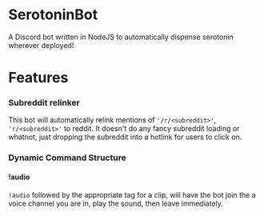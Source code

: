 # SerotoninBot
A Discord bot written in NodeJS to automatically dispense serotonin wherever deployed!

# Features
### Subreddit relinker
This bot will automatically relink mentions of `'/r/<subreddit>'`, `'r/<subreddit>'` to reddit. It doesn't do any fancy subreddit loading or whatnot, just dropping the subreddit into a hotlink for users to click on.

### Dynamic Command Structure
#### !audio
`!audio` followed by the appropriate tag for a clip, will have the bot join the a voice channel you are in, play the sound, then leave immediately. 
